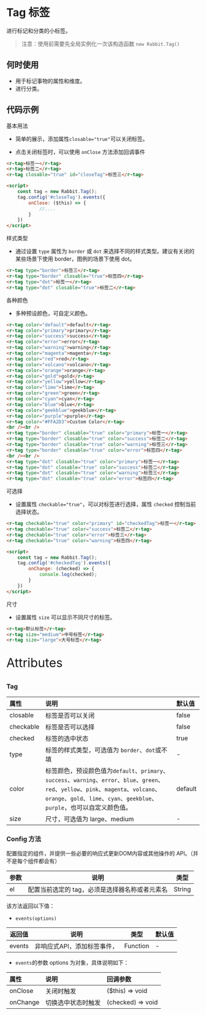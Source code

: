 # Tag 标签

进行标记和分类的小标签。

> 注意：使用前需要先全局实例化一次该构造函数  `new Rabbit.Tag()`

## 何时使用

- 用于标记事物的属性和维度。
- 进行分类。

## 代码示例

基本用法

- 简单的展示，添加属性`closable="true"`可以关闭标签。

- 点击关闭标签时，可以使用 `onClose` 方法添加回调事件

```html
<r-tag>标签一</r-tag>
<r-tag>标签二</r-tag>
<r-tag closable="true" id="closeTag">标签三</r-tag>

<script>
	const tag = new Rabbit.Tag();
    tag.config('#closeTag').events({
        onClose: ($this) => {
            //....
        }
    })
</script>
```

样式类型

- 通过设置 `type` 属性为 `border` 或 `dot` 来选择不同的样式类型。建议有关闭的某些场景下使用 border，图例的场景下使用 dot。

```html
<r-tag type="border">标签三</r-tag>
<r-tag type="border" closable="true">标签四</r-tag>
<r-tag type="dot">标签一</r-tag>
<r-tag type="dot" closable="true">标签二</r-tag>
```

各种颜色

- 多种预设颜色，可自定义颜色。

```html
<r-tag color="default">default</r-tag>
<r-tag color="primary">primary</r-tag>
<r-tag color="success">success</r-tag>
<r-tag color="error">error</r-tag>
<r-tag color="warning">warning</r-tag>
<r-tag color="magenta">magenta</r-tag>
<r-tag color="red">red</r-tag>
<r-tag color="volcano">volcano</r-tag>
<r-tag color="orange">orange</r-tag>
<r-tag color="gold">gold</r-tag>
<r-tag color="yellow">yellow</r-tag>
<r-tag color="lime">lime</r-tag>
<r-tag color="green">green</r-tag>
<r-tag color="cyan">cyan</r-tag>
<r-tag color="blue">blue</r-tag>
<r-tag color="geekblue">geekblue</r-tag>
<r-tag color="purple">purple</r-tag>
<r-tag color="#FFA2D3">Custom Color</r-tag>
<br /><br />
<r-tag type="border" closable="true" color="primary">标签一</r-tag>
<r-tag type="border" closable="true" color="success">标签二</r-tag>
<r-tag type="border" closable="true" color="warning">标签三</r-tag>
<r-tag type="border" closable="true" color="error">标签四</r-tag>
<br /><br />
<r-tag type="dot" closable="true" color="primary">标签一</r-tag>
<r-tag type="dot" closable="true" color="success">标签二</r-tag>
<r-tag type="dot" closable="true" color="warning">标签三</r-tag>
<r-tag type="dot" closable="true" color="error">标签四</r-tag>
```

可选择

- 设置属性 `checkable="true"`，可以对标签进行选择，属性 `checked` 控制当前选择状态。

```html
<r-tag checkable="true" color="primary" id="checkedTag">标签一</r-tag>
<r-tag checkable="true" color="success">标签二</r-tag>
<r-tag checkable="true" color="error">标签三</r-tag>
<r-tag checkable="true" color="warning">标签四</r-tag>

<script>
	const tag = new Rabbit.Tag();
    tag.config('#checkedTag').events({
        onChange: (checked) => {
            console.log(checked);
        }
    })
</script>
```

尺寸

- 设置属性 `size` 可以显示不同尺寸的标签。

```html
<r-tag>默认标签</r-tag>
<r-tag size="medium">中号标签</r-tag>
<r-tag size="large">大号标签</r-tag>
```

<p style="font-size: 32px">Attributes</p>

### Tag

| 属性      | 说明                                                         | 默认值  |
| :-------- | :----------------------------------------------------------- | :------ |
| closable  | 标签是否可以关闭                                             | false   |
| checkable | 标签是否可以选择                                             | false   |
| checked   | 标签的选中状态                                               | true    |
| type      | 标签的样式类型，可选值为 `border`、`dot`或不填               | -       |
| color     | 标签颜色，预设颜色值为`default`、`primary`、`success`、`warning`、`error`、`blue`、`green`、`red`、`yellow`、`pink`、`magenta`、`volcano`、`orange`、`gold`、`lime`、`cyan`、`geekblue`、`purple`，也可以自定义颜色值。 | default |
| size      | 尺寸，可选值为 large、medium                                 | -       |

### Config  方法

配置指定的组件，并提供一些必要的响应式更新DOM内容或其他操作的 API。（并不是每个组件都会有）

| 参数 | 说明                                           | 类型   |
| ---- | ---------------------------------------------- | ------ |
| el   | 配置当前选定的 tag，必须是选择器名称或者元素名 | String |

该方法返回以下值：

- `events(options)`

| 返回值 | 说明                        | 类型     | 默认值 |
| ------ | --------------------------- | -------- | ------ |
| events | 非响应式API，添加标签事件， | Function | -      |

- `events`的参数 options 为对象，具体说明如下：

| 属性     | 说明               | 回调参数          |
| :------- | :----------------- | :---------------- |
| onClose  | 关闭时触发         | ($this) => void   |
| onChange | 切换选中状态时触发 | (checked) => void |